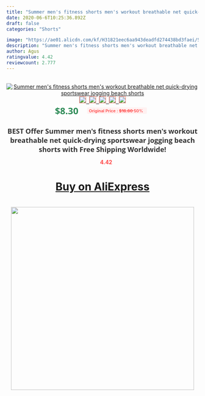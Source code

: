 ```yaml
---
title: "Summer men's fitness shorts men's workout breathable net quick-drying sportswear jogging beach shorts"
date: 2020-06-6T10:25:36.892Z
draft: false
categories: "Shorts"

image: "https://ae01.alicdn.com/kf/H31821eec6aa943deadfd274438bd3faei/Summer-men-s-fitness-shorts-men-s-workout-breathable-net-quick-drying-sportswear-jogging-beach-shorts.jpg"
description: "Summer men's fitness shorts men's workout breathable net quick-drying sportswear jogging beach shorts"
author: Agus
ratingvalue: 4.42
reviewcount: 2.777
---
```

<br>
<div style="text-align: center;">
<a href="https://s.click.aliexpress.com/e/_AO4bRX" target="_blank" rel="nofollow noopener noreferrer"><img alt="Summer men's fitness shorts men's workout breathable net quick-drying sportswear jogging beach shorts" class="magnifier-image" src="https://ae01.alicdn.com/kf/H31821eec6aa943deadfd274438bd3faei/Summer-men-s-fitness-shorts-men-s-workout-breathable-net-quick-drying-sportswear-jogging-beach-shorts.jpg_640x640.jpg">
<br>
<img style="border:1px solid salmon" src="https://ae01.alicdn.com/kf/H31821eec6aa943deadfd274438bd3faei/Summer-men-s-fitness-shorts-men-s-workout-breathable-net-quick-drying-sportswear-jogging-beach-shorts.jpg_120x120.jpg">&nbsp;&nbsp;<img style="border:1px solid salmon" src="https://ae01.alicdn.com/kf/H4d808a995b7c42198ddc451d612d81c2K/Summer-men-s-fitness-shorts-men-s-workout-breathable-net-quick-drying-sportswear-jogging-beach-shorts.jpg_120x120.jpg">&nbsp;&nbsp;<img style="border:1px solid salmon" src="https://ae01.alicdn.com/kf/Hf352dc8840274455baca8e23cea7a4f20/Summer-men-s-fitness-shorts-men-s-workout-breathable-net-quick-drying-sportswear-jogging-beach-shorts.jpg_120x120.jpg">&nbsp;&nbsp;<img style="border:1px solid salmon" src="https://ae01.alicdn.com/kf/H9a3e37ccac30400296fd93c207f58e6ei/Summer-men-s-fitness-shorts-men-s-workout-breathable-net-quick-drying-sportswear-jogging-beach-shorts.jpg_120x120.jpg">&nbsp;&nbsp;<img style="border:1px solid salmon" src="https://ae01.alicdn.com/kf/H4eada67b40f3460d93cd62af81268521c/Summer-men-s-fitness-shorts-men-s-workout-breathable-net-quick-drying-sportswear-jogging-beach-shorts.jpg_120x120.jpg"></a></div><br0>
<div style="text-align: center;"><span style="background-color: white; border: 0px; box-sizing: border-box; color: seagreen; display: inline-block; font-family: &quot;open sans&quot; , &quot;arial&quot; , &quot;helvetica&quot; , sans-serif , &quot;heiti&quot;; font-size: 24px; font-stretch: inherit; font-weight: 700; line-height: inherit; margin: 0px 10px 0px 0px; padding: 0px; vertical-align: middle;">$8.30 </span>
<span style="background: rgb(255 , 241 , 241); border-radius: 3px; border: 0px; box-sizing: border-box; color: #ff4747; display: inline-block; font-family: inherit; font-size: 12px; font-stretch: inherit; font-style: inherit; font-variant: inherit; font-weight: 600; line-height: inherit; margin: 0px; padding: 2px 5px; transform: scale(0.9); vertical-align: middle;">Original Price : <b style="text-decoration: line-through;">$16.60 </b> 50%&nbsp;&nbsp;</span></div>
<h1 style="color: #333333; display: inline-block; font-family: &quot;open sans&quot; , &quot;arial&quot; , &quot;helvetica&quot; , sans-serif , &quot;heiti&quot;; font-size: 18px; font-stretch: inherit; font-weight: 700; text-align: center;">BEST Offer Summer men's fitness shorts men's workout breathable net quick-drying sportswear jogging beach shorts with Free Shipping Worldwide!</h1>
<div style="color: #ff4747; text-align: center;">
<img src="https://4.bp.blogspot.com/-M0ZcTcb-5uY/XleCXlxnR4I/AAAAAAAAAEc/OrjgMkXV1oMQFaCRZj5HQwOCBcu3w1FegCPcBGAYYCw/s1600/star.png" style="height: 15px;">&nbsp;<b>4.42</b></div>
<div class="button_cont" align="center"><a class="buynow_a" href="https://s.click.aliexpress.com/e/_AO4bRX" target="_blank" rel="nofollow noopener noreferrer"><H1>Buy on AliExpress</H1></a></div><br>
<div class="separator" style="clear: both; text-align: center;">
<img src="https://lh3.googleusercontent.com/-pTy5HemUv9M/XlePHvY0dAI/AAAAAAAAAE4/0nX5iRUoIWY8eMW9Dpxeirr157OZliDIgCLcBGAsYHQ/s1600/badge.gif" width="480">
</div>
